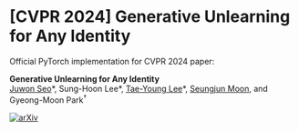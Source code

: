 # [CVPR 2024] Generative Unlearning for Any Identity

Official PyTorch implementation for CVPR 2024 paper:

**Generative Unlearning for Any Identity**  
[Juwon Seo](https://github.com/JJuOn)\*, Sung-Hoon Lee*, [Tae-Young Lee](https://github.com/TY-LEE-KR)\*, [Seungjun Moon](https://seungjun-moon.github.io/tabs/about.html), and Gyeong-Moon Park<sup>$\dagger$</sup>   

[![arXiv](https://img.shields.io/badge/arXiv-2405.09879-b31b1b.svg)](https://arxiv.org/abs/2405.09879) 
